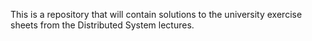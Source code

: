 This is a repository that will contain solutions to the university exercise sheets from the Distributed System lectures.
